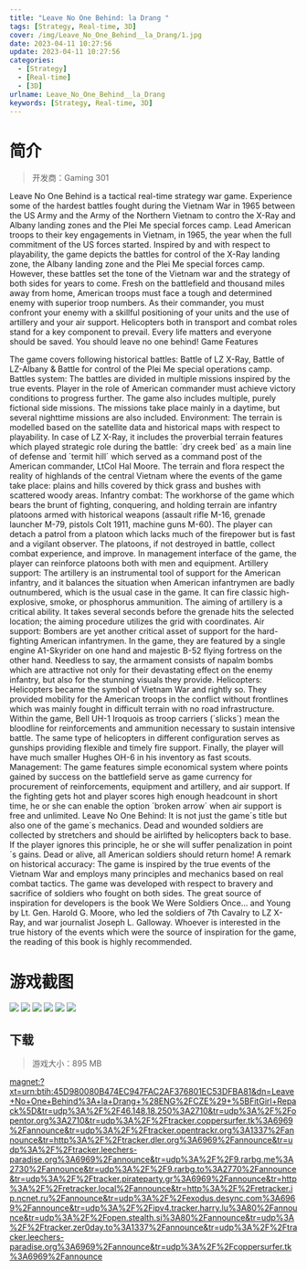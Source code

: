 ```yaml
---
title: "Leave No One Behind: la Drang "
tags: [Strategy, Real-time, 3D]
cover: /img/Leave_No_One_Behind__la_Drang/1.jpg
date: 2023-04-11 10:27:56
update: 2023-04-11 10:27:56
categories: 
  - [Strategy]
  - [Real-time]
  - [3D]
urlname: Leave_No_One_Behind__la_Drang
keywords: [Strategy, Real-time, 3D]
---
```

# 简介

> 开发商：Gaming 301

Leave No One Behind is a tactical real-time strategy war game. Experience some of the hardest battles fought during the Vietnam War in 1965 between the US Army and the Army of the Northern Vietnam to contro the X-Ray and Albany landing zones and the Plei Me special forces camp.
Lead American troops to their key engagements in Vietnam, in 1965, the year when the full commitment of the US forces started. Inspired by and with respect to playability, the game depicts the battles for control of the X-Ray landing zone, the Albany landing zone and the Plei Me special forces camp. However, these battles set the tone of the Vietnam war and the strategy of both sides for years to come. Fresh on the battlefield and thousand miles away from home, American troops must face a tough and determined enemy with superior troop numbers. As their commander, you must confront your enemy with a skillful positioning of your units and the use of artillery and your air support. Helicopters both in transport and combat roles stand for a key component to prevail. Every life matters and everyone should be saved. You should leave no one behind!
Game Features

The game covers following historical battles: Battle of LZ X-Ray, Battle of LZ-Albany & Battle for control of the Plei Me special operations camp.
Battles system: The battles are divided in multiple missions inspired by the true events. Player in the role of American commander must achieve victory conditions to progress further. The game also includes multiple, purely fictional side missions. The missions take place mainly in a daytime, but several nighttime missions are also included.
Environment: The terrain is modelled based on the satellite data and historical maps with respect to playability. In case of LZ X-Ray, it includes the proverbial terrain features which played strategic role during the battle: ´dry creek bed´ as a main line of defense and ´termit hill´ which served as a command post of the American commander, LtCol Hal Moore. The terrain and flora respect the reality of highlands of the central Vietnam where the events of the game take place: plains and hills covered by thick grass and bushes with scattered woody areas.
Infantry combat: The workhorse of the game which bears the brunt of fighting, conquering, and holding terrain are infantry platoons armed with historical weapons (assault rifle M-16, grenade launcher M-79, pistols Colt 1911, machine guns M-60). The player can detach a patrol from a platoon which lacks much of the firepower but is fast and a vigilant observer. The platoons, if not destroyed in battle, collect combat experience, and improve. In management interface of the game, the player can reinforce platoons both with men and equipment.
Artillery support: The artillery is an instrumental tool of support for the American infantry, and it balances the situation when American infantrymen are badly outnumbered, which is the usual case in the game. It can fire classic high-explosive, smoke, or phosphorus ammunition. The aiming of artillery is a critical ability. It takes several seconds before the grenade hits the selected location; the aiming procedure utilizes the grid with coordinates.
Air support: Bombers are yet another critical asset of support for the hard-fighting American infantrymen. In the game, they are featured by a single engine A1-Skyrider on one hand and majestic B-52 flying fortress on the other hand. Needless to say, the armament consists of napalm bombs which are attractive not only for their devastating effect on the enemy infantry, but also for the stunning visuals they provide.
Helicopters: Helicopters became the symbol of Vietnam War and rightly so. They provided mobility for the American troops in the conflict without frontlines which was mainly fought in difficult terrain with no road infrastructure. Within the game, Bell UH-1 Iroquois as troop carriers (´slicks´) mean the bloodline for reinforcements and ammunition necessary to sustain intensive battle. The same type of helicopters in different configuration serves as gunships providing flexible and timely fire support. Finally, the player will have much smaller Hughes OH-6 in his inventory as fast scouts.
Management: The game features simple economical system where points gained by success on the battlefield serve as game currency for procurement of reinforcements, equipment and artillery, and air support. If the fighting gets hot and player scores high enough headcount in short time, he or she can enable the option ´broken arrow´ when air support is free and unlimited.
Leave No One Behind: It is not just the game´s title but also one of the game´s mechanics. Dead and wounded soldiers are collected by stretchers and should be airlifted by helicopters back to base. If the player ignores this principle, he or she will suffer penalization in point´s gains. Dead or alive, all American soldiers should return home!
A remark on historical accuracy: The game is inspired by the true events of the Vietnam War and employs many principles and mechanics based on real combat tactics. The game was developed with respect to bravery and sacrifice of soldiers who fought on both sides. The great source of inspiration for developers is the book We Were Soldiers Once… and Young by Lt. Gen. Harold G. Moore, who led the soldiers of 7th Cavalry to LZ X-Ray, and war journalist Joseph L. Galloway. Whoever is interested in the true history of the events which were the source of inspiration for the game, the reading of this book is highly recommended.

# 游戏截图

![](/img/Leave_No_One_Behind__la_Drang/2.jpg)
![](/img/Leave_No_One_Behind__la_Drang/3.jpg)
![](/img/Leave_No_One_Behind__la_Drang/4.jpg)
![](/img/Leave_No_One_Behind__la_Drang/5.jpg)
![](/img/Leave_No_One_Behind__la_Drang/6.jpg)
![](/img/Leave_No_One_Behind__la_Drang/7.jpg)


## 下载

> 游戏大小：895 MB

[magnet:?xt=urn:btih:45D980080B474EC947FAC2AF376801EC53DFBA81&amp;dn=Leave+No+One+Behind%3A+la+Drang+%28ENG%2FCZE%29+%5BFitGirl+Repack%5D&amp;tr=udp%3A%2F%2F46.148.18.250%3A2710&amp;tr=udp%3A%2F%2Fopentor.org%3A2710&amp;tr=udp%3A%2F%2Ftracker.coppersurfer.tk%3A6969%2Fannounce&amp;tr=udp%3A%2F%2Ftracker.opentrackr.org%3A1337%2Fannounce&amp;tr=http%3A%2F%2Ftracker.dler.org%3A6969%2Fannounce&amp;tr=udp%3A%2F%2Ftracker.leechers-paradise.org%3A6969%2Fannounce&amp;tr=udp%3A%2F%2F9.rarbg.me%3A2730%2Fannounce&amp;tr=udp%3A%2F%2F9.rarbg.to%3A2770%2Fannounce&amp;tr=udp%3A%2F%2Ftracker.pirateparty.gr%3A6969%2Fannounce&amp;tr=http%3A%2F%2Fretracker.local%2Fannounce&amp;tr=http%3A%2F%2Fretracker.ip.ncnet.ru%2Fannounce&amp;tr=udp%3A%2F%2Fexodus.desync.com%3A6969%2Fannounce&amp;tr=udp%3A%2F%2Fipv4.tracker.harry.lu%3A80%2Fannounce&amp;tr=udp%3A%2F%2Fopen.stealth.si%3A80%2Fannounce&amp;tr=udp%3A%2F%2Ftracker.zer0day.to%3A1337%2Fannounce&amp;tr=udp%3A%2F%2Ftracker.leechers-paradise.org%3A6969%2Fannounce&amp;tr=udp%3A%2F%2Fcoppersurfer.tk%3A6969%2Fannounce](magnet:?xt=urn:btih:45D980080B474EC947FAC2AF376801EC53DFBA81&amp;dn=Leave+No+One+Behind%3A+la+Drang+%28ENG%2FCZE%29+%5BFitGirl+Repack%5D&amp;tr=udp%3A%2F%2F46.148.18.250%3A2710&amp;tr=udp%3A%2F%2Fopentor.org%3A2710&amp;tr=udp%3A%2F%2Ftracker.coppersurfer.tk%3A6969%2Fannounce&amp;tr=udp%3A%2F%2Ftracker.opentrackr.org%3A1337%2Fannounce&amp;tr=http%3A%2F%2Ftracker.dler.org%3A6969%2Fannounce&amp;tr=udp%3A%2F%2Ftracker.leechers-paradise.org%3A6969%2Fannounce&amp;tr=udp%3A%2F%2F9.rarbg.me%3A2730%2Fannounce&amp;tr=udp%3A%2F%2F9.rarbg.to%3A2770%2Fannounce&amp;tr=udp%3A%2F%2Ftracker.pirateparty.gr%3A6969%2Fannounce&amp;tr=http%3A%2F%2Fretracker.local%2Fannounce&amp;tr=http%3A%2F%2Fretracker.ip.ncnet.ru%2Fannounce&amp;tr=udp%3A%2F%2Fexodus.desync.com%3A6969%2Fannounce&amp;tr=udp%3A%2F%2Fipv4.tracker.harry.lu%3A80%2Fannounce&amp;tr=udp%3A%2F%2Fopen.stealth.si%3A80%2Fannounce&amp;tr=udp%3A%2F%2Ftracker.zer0day.to%3A1337%2Fannounce&amp;tr=udp%3A%2F%2Ftracker.leechers-paradise.org%3A6969%2Fannounce&amp;tr=udp%3A%2F%2Fcoppersurfer.tk%3A6969%2Fannounce)